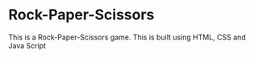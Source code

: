 # Rock-Paper-Scissors
This is a Rock-Paper-Scissors game. This is built using HTML, CSS and Java Script

